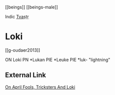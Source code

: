 [[beings]]
[[beings-male]]

Indic [Tvaṣṭṛ](tvastr.md)
# Loki

[[g-oudaer2013]]

ON Loki
PN *Lukan
PIE *Leuke
PIE *luk- "lightning"



## External Link
[On April Fools, Tricksters And Loki](https://aryaakasha.com/2017/04/01/on-april-fools-tricksters-and-loki/)